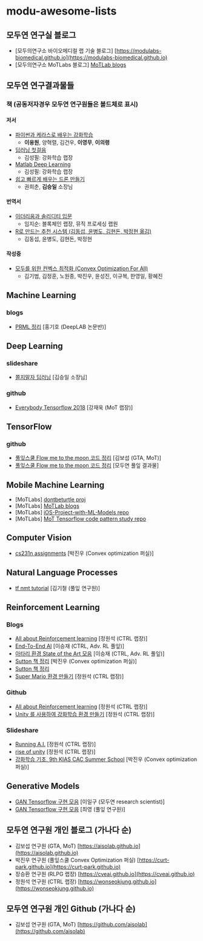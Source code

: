 # modu-awesome-lists

## 모두연 연구실 블로그
* [모두의연구소 바이오메디컬 랩 기술 블로그] [https://modulabs-biomedical.github.io](https://modulabs-biomedical.github.io)
* [모두의연구소 MoTLabs 블로그] [MoTLab blogs](https://motlabs.github.io/)


## 모두연 연구결과물들

### 책 (공동저자경우 모두연 연구원들은 볼드체로 표시)

#### 저서
* [파이썬과 케라스로 배우는 강화학습](http://www.kyobobook.co.kr/product/detailViewKor.laf?ejkGb=KOR&mallGb=KOR&barcode=9791158390723&orderClick=LEA&Kc=)
  * **이웅원**, 양혁렬, 김건우, **이영무**, **이의령**
* [딥러닝 첫걸음](http://www.kyobobook.co.kr/product/detailViewKor.laf?ejkGb=KOR&mallGb=KOR&barcode=9788968487323&orderClick=LAH&Kc=)
  * 김성필: 강화학습 랩장
* [Matlab Deep Learning](https://www.amazon.com/MATLAB-Deep-Learning-Artificial-Intelligence/dp/1484228448/ref=sr_1_3?ie=UTF8&qid=1533623753&sr=8-3&keywords=Matlab+deep+learning)
  * 김성필: 강화학습 랩장
* [쉽고 빠르게 배우는 드론 만들기](http://www.kyobobook.co.kr/product/detailViewKor.laf?ejkGb=KOR&mallGb=KOR&barcode=9788955027143&orderClick=LAH&Kc=)
  * 권희춘, **김승일** 소장님

#### 번역서
* [이더리움과 솔리디티 입문](http://www.kyobobook.co.kr/product/detailViewKor.laf?ejkGb=KOR&mallGb=KOR&barcode=9791158390907&orderClick=LEB&Kc=)
  * 임지순: 블록체인 랩장, 뮤직 프로세싱 랩원
* [R로 만드는 추천 시스템 (김동섭, 윤병도, 김현돈, 박정현 옮김)](http://www.kyobobook.co.kr/product/detailViewKor.laf?ejkGb=KOR&mallGb=KOR&barcode=9791161750309&orderClick=LEB&Kc=)
  * 김동섭, 윤병도, 김현돈, 박정현

#### 작성중
* [모두를 위한 컨벡스 최적화 (Convex Optimization For All)](https://wikidocs.net/book/1896)
  * 김기범, 김정훈, 노원종, 박진우, 윤성진, 이규복, 한영일, 황혜진



## Machine Learning
### blogs
* [PRML 정리](http://norman3.github.io/prml/) [홍기호 (DeepLAB 논문반)]


## Deep Learning
### slideshare
* [쫄지말자 딥러닝](https://www.slideshare.net/modulabs/2-cnn-rnn) [김승일 소장님]

### github
* [Everybody Tensorflow 2018](https://github.com/jwkanggist/EveryBodyTensorFlow) [강재욱 (MoT 랩장)]


## TensorFlow
### github
* [풀잎스쿨 Flow me to the moon 코드 정리](https://github.com/aisolab/CS20) [김보섭 (GTA, MoT)]
* [풀잎스쿨 Flow me to the moon 코드 정리](https://github.com/modulabs/modu-tensorflow) [모두연 풀잎 결과물]



## Mobile Machine Learning 
* [MoTLabs] [dontbeturtle proj](https://github.com/motlabs/dont-be-turtle)
* [MoTLabs] [MoTLab blogs](https://motlabs.github.io/)
* [MoTLabs] [iOS-Project-with-ML-Models repo](https://github.com/motlabs/iOS-Proejcts-with-ML-Models)
* [MoTLabs] [MoT Tensorflow code pattern study repo](https://github.com/motlabs/mot-tf-codepattern-study)


## Computer Vision
* [cs231n assignments](https://github.com/Curt-Park/cs231n_assignments) [박진우 (Convex optimization 퍼실)]



## Natural Language Processes
* [tf nmt tutorial](hthps://github.com/HiJiGOO/tf_nmt_tutorial) [김기철 (풀잎 연구원)]


## Reinforcement Learning

### Blogs
* [All about Reinforcement learning](https://wonseokjung.github.io) [정원석 (CTRL 랩장)]
* [End-To-End AI](https://www.endtoend.ai) [이승재 (CTRL, Adv. RL 풀잎)]
* [아타리 환경 State of the Art 모음](https://www.endtoend.ai/envs/gym/atari) [이승재 (CTRL, Adv. RL 풀잎)]
* [Sutton 책 정리](https://github.com/Curt-Park/reinforcement_learning_an_introduction) [박진우 (Convex optimization 퍼실)]
* [Sutton 책 정리](https://github.com/rlgosu/reinforcement2e/graphs/contributors)
* [Super Mario 환경 만들기](https://medium.com/@wonseokjung_95449/강화학습으로-똑똑한-슈퍼마리오-만들기-87c423f46b05) [정원석 (CTRL 랩장)]

### Github
* [All about Reinforcement learning](https://github.com/wonseokjung/ReinforcementLearning_byWonseok) [정원석 (CTRL 랩장)]
* [Unity 를 사용하여 강화학습 환경 만들기](https://github.com/wonseokjung/Handmade_RL) [정원석 (CTRL 랩장)]


### Slideshare
* [Running A.I.](https://www.slideshare.net/wonseokjung2/deeplearning-conf) [정원석 (CTRL 랩장)]
* [rise of unity](https://www.slideshare.net/wonseokjung2/rise-of-unityml722) [정원석 (CTRL 랩장)]
* [강화학습 기초, 9th KIAS CAC Summer School](https://www.slideshare.net/CurtPark1/dqn-reinforcement-learning-from-basics-to-dqn) [박진우 (Convex optimization 퍼실)]

## Generative Models
* [GAN Tensorflow 구현 모음](https://github.com/ilguyi/gans.tensorflow.slim) [이일구 (모두연 research scientist)]
* [GAN Tensorflow 구현 모음](https://github.com/ho4040/tf-gans) [최영 (풀잎 연구원)]



## 모두연 연구원 개인 블로그 (가나다 순)
* 김보섭 연구원 (GTA, MoT) [https://aisolab.github.io](https://aisolab.github.io)
* 박진우 연구원 (풀잎스쿨 Convex Optimization 퍼실) [https://curt-park.github.io](https://curt-park.github.io)
* 장승환 연구원 (RLPG 랩장) [https://cveai.github.io](https://cveai.github.io)
* 정원석 연구원 (CTRL 랩장) [https://wonseokjung.github.io](https://wonseokjung.github.io)

## 모두연 연구원 개인 Github (가나다 순)
* 김보섭 연구원 (GTA, MoT) [https://github.com/aisolab](https://github.com/aisolab)
